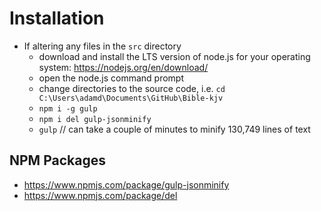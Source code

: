 # Installation

- If altering any files in the `src` directory
  - download and install the LTS version of node.js for your operating system: <https://nodejs.org/en/download/>
  - open the node.js command prompt
  - change directories to the source code, i.e. `cd C:\Users\adamd\Documents\GitHub\Bible-kjv`
  - `npm i -g gulp`
  - `npm i del gulp-jsonminify`
  - `gulp`  // can take a couple of minutes to minify 130,749 lines of text

## NPM Packages

- <https://www.npmjs.com/package/gulp-jsonminify>
- <https://www.npmjs.com/package/del>
